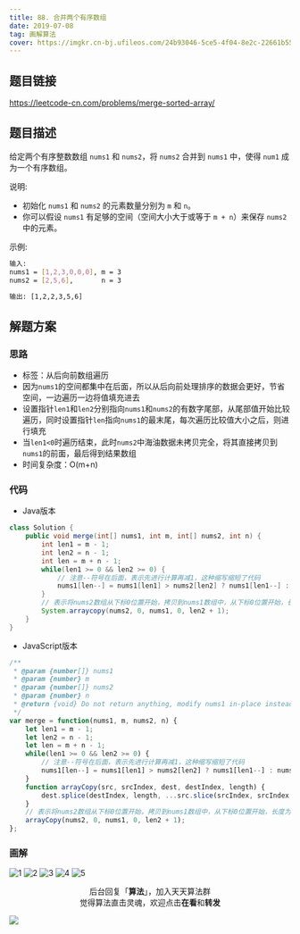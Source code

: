 ```yaml
---
title: 88. 合并两个有序数组
date: 2019-07-08
tag: 画解算法
cover: https://imgkr.cn-bj.ufileos.com/24b93046-5ce5-4f04-8e2c-22661b55b05b.png
---
```


## 题目链接

https://leetcode-cn.com/problems/merge-sorted-array/

## 题目描述

给定两个有序整数数组 `nums1` 和 `nums2`，将 `nums2` 合并到 `nums1` 中，使得 `num1` 成为一个有序数组。

说明:

- 初始化 `nums1` 和 `nums2` 的元素数量分别为 `m` 和 `n`。
- 你可以假设 `nums1` 有足够的空间（空间大小大于或等于 `m + n`）来保存 `nums2` 中的元素。

示例:

```bash
输入:
nums1 = [1,2,3,0,0,0], m = 3
nums2 = [2,5,6],       n = 3

输出: [1,2,2,3,5,6]
```

## 解题方案

### 思路

- 标签：从后向前数组遍历
- 因为`nums1`的空间都集中在后面，所以从后向前处理排序的数据会更好，节省空间，一边遍历一边将值填充进去
- 设置指针`len1`和`len2`分别指向`nums1`和`nums2`的有数字尾部，从尾部值开始比较遍历，同时设置指针`len`指向`nums1`的最末尾，每次遍历比较值大小之后，则进行填充
- 当`len1<0`时遍历结束，此时`nums2`中海油数据未拷贝完全，将其直接拷贝到`nums1`的前面，最后得到结果数组
- 时间复杂度：O(m+n)

### 代码

- Java版本

```Java
class Solution {
    public void merge(int[] nums1, int m, int[] nums2, int n) {
        int len1 = m - 1;
        int len2 = n - 1;
        int len = m + n - 1;
        while(len1 >= 0 && len2 >= 0) {
            // 注意--符号在后面，表示先进行计算再减1，这种缩写缩短了代码
            nums1[len--] = nums1[len1] > nums2[len2] ? nums1[len1--] : nums2[len2--];
        }
        // 表示将nums2数组从下标0位置开始，拷贝到nums1数组中，从下标0位置开始，长度为len2+1
        System.arraycopy(nums2, 0, nums1, 0, len2 + 1);
    }
}
```

- JavaScript版本

```JavaScript
/**
 * @param {number[]} nums1
 * @param {number} m
 * @param {number[]} nums2
 * @param {number} n
 * @return {void} Do not return anything, modify nums1 in-place instead.
 */
var merge = function(nums1, m, nums2, n) {
    let len1 = m - 1;
    let len2 = n - 1;
    let len = m + n - 1;
    while(len1 >= 0 && len2 >= 0) {
        // 注意--符号在后面，表示先进行计算再减1，这种缩写缩短了代码
        nums1[len--] = nums1[len1] > nums2[len2] ? nums1[len1--] : nums2[len2--];
    }
    function arrayCopy(src, srcIndex, dest, destIndex, length) {
        dest.splice(destIndex, length, ...src.slice(srcIndex, srcIndex + length));
    }
    // 表示将nums2数组从下标0位置开始，拷贝到nums1数组中，从下标0位置开始，长度为len2+1
    arrayCopy(nums2, 0, nums1, 0, len2 + 1);
};
```


### 画解

![1](https://imgkr.cn-bj.ufileos.com/d75e4233-024c-46d9-b567-c558355de5a8.png)
![2](https://imgkr.cn-bj.ufileos.com/098f7e27-d419-4632-9f67-ecd4657f531c.png)
![3](https://imgkr.cn-bj.ufileos.com/f0f45b95-b1b8-4030-8381-a4f3467d0043.png)
![4](https://imgkr.cn-bj.ufileos.com/c563db80-86ac-4c11-8c3f-4d3c58007278.png)
![5](https://imgkr.cn-bj.ufileos.com/24b93046-5ce5-4f04-8e2c-22661b55b05b.png)


<span style="display:block;text-align:center;">后台回复「<strong>算法</strong>」，加入天天算法群</span>
<span style="display:block;text-align:center;">觉得算法直击灵魂，欢迎点击<strong>在看</strong>和<strong>转发</strong></span>

![](https://imgkr.cn-bj.ufileos.com/f3e6917b-991c-4ef5-a29a-bb5d9af1273a.gif)